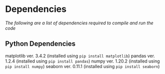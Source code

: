 # Dependencies

_The following are a list of dependencies required to compile and run the code_

## Python Dependencies

matplotlib ver. 3.4.2
(installed using `pip install matplotlib`)
pandas ver. 1.2.4
(installed using `pip install pandas`)
numpy ver. 1.20.2
(installed using `pip install numpy`)
seaborn ver. 0.11.1
(installed using `pip install seaborn`)
